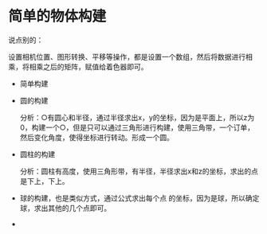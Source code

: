 # 简单的物体构建

说点别的：

​	设置相机位置、图形转换、平移等操作，都是设置一个数组，然后将数据进行相乘，将相乘之后的矩阵，赋值给着色器即可。

-  简单构建

  - 圆的构建

    分析：○有圆心和半径，通过半径求出x，y的坐标，因为是平面上，所以z为0，构建一个○，但是只可以通过三角形进行构建，使用三角带，一个订单，然后变化角度，使得坐标进行转动。形成一个圆。

  - 圆柱的构建

    分析：圆柱有高度，使用三角形带，有半径，半径求出x和z的坐标，求出的点是下上，下上。

  - 球的构建，也是类似方式，通过公式求出每个点 的坐标，因为是球，所以确定球，求出其他的几个点即可。

  - 